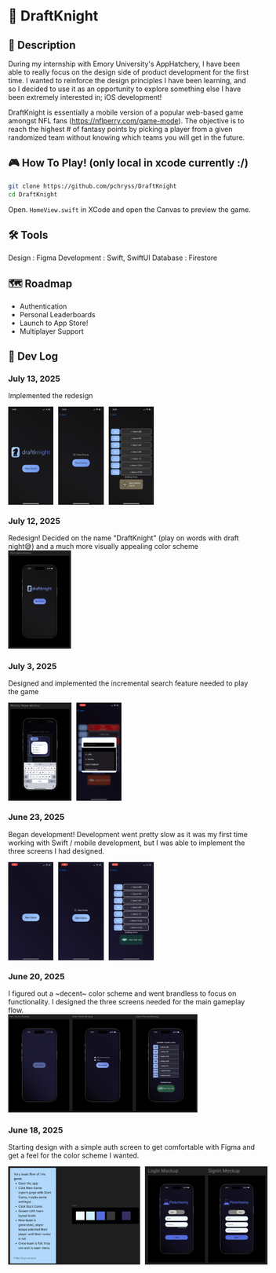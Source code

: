 # 🏈 DraftKnight

## 📱 Description
During my internship with Emory University's AppHatchery, I have been able to really focus on the design side of product development for the first time. I wanted to reinforce the design principles I have been learning, and so I decided to use it as an opportunity to explore something else I have been extremely interested in; iOS development!

DraftKnight is essentially a mobile version of a popular web-based game amongst NFL fans (https://nflperry.com/game-mode). The objective is to reach the highest # of fantasy points by picking a player from a given randomized team without knowing which teams you will get in the future. 

## 🎮 How To Play! (only local in xcode currently :/)
```bash
git clone https://github.com/pchryss/DraftKnight
cd DraftKnight
``` 
Open. `HomeView.swift` in XCode and open the Canvas to preview the game.

## 🛠️ Tools
Design : Figma
Development : Swift, SwiftUI
Database : Firestore

## 🗺️ Roadmap
* Authentication
* Personal Leaderboards
* Launch to App Store!
* Multiplayer Support

## 📸 Dev Log

### July 13, 2025
Implemented the redesign  
<div style="display: flex; gap: 10px; align-items: flex-start;">
  <img src="images/6_home.PNG" alt="Home Screen Implementation" height="200"/>
  <img src="images/6_start.PNG" alt="Start Screen Implementation" height="200"/>
  <img src="images/6_game.PNG" alt="Game Screen Implementation" height="200"/>
</div>

### July 12, 2025
Redesign! Decided on the name "DraftKnight" (play on words with draft night😅) and a much more visually appealing color scheme  
<img src="images/5_redesign.png" alt="Redesign" height="200"/>

### July 3, 2025
Designed and implemented the incremental search feature needed to play the game  
<div style="display: flex; gap: 10px; align-items: flex-start;">
  <img src="images/4_design.png" alt="Search Design" height="200"/>
  <img src="images/4_search.jpeg" alt="Search Implementation" height="200"/>
</div>

### June 23, 2025
Began development! Development went pretty slow as it was my first time working with Swift / mobile development, but I was able to implement the three screens I had designed.  
<div style="display: flex; gap: 10px; align-items: flex-start;">
  <img src="images/3_home.PNG" alt="Home Screen Implementation" height="200"/>
  <img src="images/3_start.PNG" alt="Start Screen Implementation" height="200"/>
  <img src="images/3_game.PNG" alt="Game Screen Implementation" height="200"/>
</div>

### June 20, 2025
I figured out a ~decent~ color scheme and went brandless to focus on functionality. I designed the three screens needed for the main gameplay flow.  
<img src="images/2_design.png" alt="Three Screen Designs" height="200"/>

### June 18, 2025
Starting design with a simple auth screen to get comfortable with Figma and get a feel for the color scheme I wanted.  
<div style="display: flex; gap: 10px; align-items: flex-start;">
  <img src="images/1_colors.png" alt="Color Scheme and Notes" height="200"/>
  <img src="images/1_auth.png" alt="Auth Design" height="200"/>
</div>

